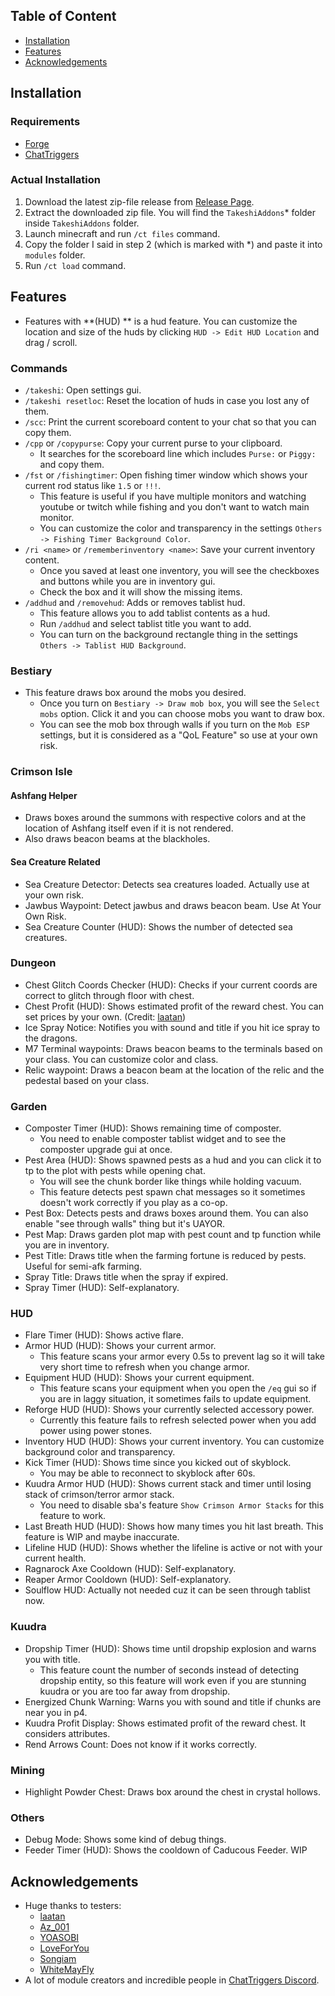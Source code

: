 ## Table of Content

- [Installation](#installation)
- [Features](#features)
- [Acknowledgements](#acknowledgements)



## Installation

### Requirements

- [Forge](https://files.minecraftforge.net/net/minecraftforge/forge/index_1.8.9.html) 
- [ChatTriggers](https://www.chattriggers.com/)

### Actual Installation

1. Download the latest zip-file release from [Release Page](https://github.com/tunatuna1733/TakeshiAddons/releases).
2. Extract the downloaded zip file. You will find the `TakeshiAddons`\* folder inside `TakeshiAddons` folder.
3. Launch minecraft and run `/ct files` command.
4. Copy the folder I said in step 2 (which is marked with \*) and paste it into `modules` folder.
5. Run `/ct load` command.



## Features

- Features with **(HUD) ** is a hud feature. You can customize the location and size of the huds by clicking `HUD -> Edit HUD Location` and drag / scroll.

### Commands

- `/takeshi`: Open settings gui.
- `/takeshi resetloc`: Reset the location of huds in case you lost any of them.
- `/scc`: Print the current scoreboard content to your chat so that you can copy them.
- `/cpp` or `/copypurse`: Copy your current purse to your clipboard.
  - It searches for the scoreboard line which includes `Purse:` or `Piggy:` and copy them.
- `/fst` or `/fishingtimer`: Open fishing timer window which shows your current rod status like `1.5` or `!!!`.
  - This feature is useful if you have multiple monitors and watching youtube or twitch while fishing and you don't want to watch main monitor.
  - You can customize the color and transparency in the settings `Others -> Fishing Timer Background Color`.
- `/ri <name>` or `/rememberinventory <name>`: Save your current inventory content.
  - Once you saved at least one inventory, you will see the checkboxes and buttons while you are in inventory gui.
  - Check the box and it will show the missing items.
- `/addhud` and `/removehud`: Adds or removes tablist hud.
  - This feature allows you to add tablist contents as a hud.
  - Run `/addhud` and select tablist title you want to add.
  - You can turn on the background rectangle thing in the settings `Others -> Tablist HUD Background`.

### Bestiary

- This feature draws box around the mobs you desired.
  - Once you turn on `Bestiary -> Draw mob box`, you will see the `Select mobs` option. Click it and you can choose mobs you want to draw box.
  - You can see the mob box through walls if you turn on the `Mob ESP` settings, but it is considered as a "QoL Feature" so use at your own risk.

### Crimson Isle

#### Ashfang Helper

- Draws boxes around the summons with respective colors and at the location of Ashfang itself even if it is not rendered.
- Also draws beacon beams at the blackholes.

#### Sea Creature Related

- Sea Creature Detector: Detects sea creatures loaded. Actually use at your own risk.
- Jawbus Waypoint: Detect jawbus and draws beacon beam. Use At Your Own Risk.
- Sea Creature Counter (HUD): Shows the number of detected sea creatures.

### Dungeon

- Chest Glitch Coords Checker (HUD): Checks if your current coords are correct to glitch through floor with chest.
- Chest Profit (HUD): Shows estimated profit of the reward chest. You can set prices by your own. (Credit: [laatan](https://sky.shiiyu.moe/stats/laatan/Coconut))
- Ice Spray Notice: Notifies you with sound and title if you hit ice spray to the dragons.
- M7 Terminal waypoints: Draws beacon beams to the terminals based on your class. You can customize color and class.
- Relic waypoint: Draws a beacon beam at the location of the relic and the pedestal based on your class.

### Garden

- Composter Timer (HUD): Shows remaining time of composter.
  - You need to enable composter tablist widget and to see the composter upgrade gui at once.
- Pest Area (HUD): Shows spawned pests as a hud and you can click it to tp to the plot with pests while opening chat.
  - You will see the chunk border like things while holding vacuum.
  - This feature detects pest spawn chat messages so it sometimes doesn't work correctly if you play as a co-op.
- Pest Box: Detects pests and draws boxes around them. You can also enable "see through walls" thing but it's UAYOR.
- Pest Map: Draws garden plot map with pest count and tp function while you are in inventory.
- Pest Title: Draws title when the farming fortune is reduced by pests. Useful for semi-afk farming.
- Spray Title: Draws title when the spray if expired. 
- Spray Timer (HUD): Self-explanatory.

### HUD

- Flare Timer (HUD): Shows active flare.
- Armor HUD (HUD): Shows your current armor.
  - This feature scans your armor every 0.5s to prevent lag so it will take very short time to refresh when you change armor.
- Equipment HUD (HUD): Shows your current equipment.
  - This feature scans your equipment when you open the `/eq` gui so if you are in laggy situation, it sometimes fails to update equipment.
- Reforge HUD (HUD): Shows your currently selected accessory power.
  - Currently this feature fails to refresh selected power when you add power using power stones.
- Inventory HUD (HUD): Shows your current inventory. You can customize background color and transparency.
- Kick Timer (HUD): Shows time since you kicked out of skyblock.
  - You may be able to reconnect to skyblock after 60s.
- Kuudra Armor HUD (HUD): Shows current stack and timer until losing stack of crimson/terror armor stack.
  - You need to disable sba's feature `Show Crimson Armor Stacks` for this feature to work.
- Last Breath HUD (HUD): Shows how many times you hit last breath. This feature is WIP and maybe inaccurate.
- Lifeline HUD (HUD): Shows whether the lifeline is active or not with your current health.
- Ragnarock Axe Cooldown (HUD): Self-explanatory.
- Reaper Armor Cooldown (HUD): Self-explanatory.
- Soulflow HUD: Actually not needed cuz it can be seen through tablist now.

### Kuudra

- Dropship Timer (HUD): Shows time until dropship explosion and warns you with title.
  - This feature count the number of seconds instead of detecting dropship entity, so this feature will work even if you are stunning kuudra or you are too far away from dropship.
- Energized Chunk Warning: Warns you with sound and title if chunks are near you in p4.
- Kuudra Profit Display: Shows estimated profit of the reward chest. It considers attributes.
- Rend Arrows Count: Does not know if it works correctly.

### Mining

- Highlight Powder Chest: Draws box around the chest in crystal hollows.

### Others

- Debug Mode: Shows some kind of debug things.
- Feeder Timer (HUD): Shows the cooldown of Caducous Feeder. WIP



## Acknowledgements

- Huge thanks to testers:
  - [laatan](https://sky.shiiyu.moe/stats/laatan/Coconut)
  - [Az_001](https://sky.shiiyu.moe/stats/Az_001/Coconut)
  - [YOASOBI](https://sky.shiiyu.moe/stats/YOASOBI/Coconut)
  - [LoveForYou](https://sky.shiiyu.moe/stats/LoveForYou/Coconut)
  - [Songiam](https://sky.shiiyu.moe/stats/Songiam/Lemon)
  - [WhiteMayFly](https://sky.shiiyu.moe/stats/WhiteMayfly/Pomegranate)
- A lot of module creators and incredible people in [ChatTriggers Discord](https://discord.com/invite/ChatTriggers).